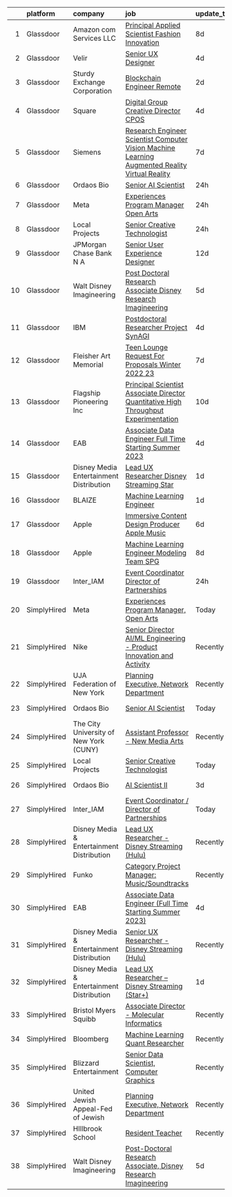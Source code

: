 

|    | platform    | company                                   | job                                                                                                                                                                                                                                                                                                                                                                                                                                                                                                                                                                                                                                                                                                                                                                                                                                                                                                                                                                                                                                                                                                                                                                                                                                                                                                                                                                                 | update_time   | location             |
|---:|:------------|:------------------------------------------|:------------------------------------------------------------------------------------------------------------------------------------------------------------------------------------------------------------------------------------------------------------------------------------------------------------------------------------------------------------------------------------------------------------------------------------------------------------------------------------------------------------------------------------------------------------------------------------------------------------------------------------------------------------------------------------------------------------------------------------------------------------------------------------------------------------------------------------------------------------------------------------------------------------------------------------------------------------------------------------------------------------------------------------------------------------------------------------------------------------------------------------------------------------------------------------------------------------------------------------------------------------------------------------------------------------------------------------------------------------------------------------|:--------------|:---------------------|
|  1 | Glassdoor   | Amazon com Services LLC                   | [Principal Applied Scientist  Fashion Innovation](https://www.glassdoor.com/partner/jobListing.htm?pos=116&ao=1136043&s=58&guid=00000182ba00b68ca860563a4d74f7d4&src=GD_JOB_AD&t=SR&vt=w&cs=1_d0243d4e&cb=1660977985396&jobListingId=1008067385941&jrtk=3-0-1gat01dlu2jq7001-1gat01dmag4ei800-a72884d7557996d5-)                                                                                                                                                                                                                                                                                                                                                                                                                                                                                                                                                                                                                                                                                                                                                                                                                                                                                                                                                                                                                                                                    | 8d            | Sunnyvale, CA        |
|  2 | Glassdoor   | Velir                                     | [Senior UX Designer](https://www.glassdoor.com/partner/jobListing.htm?pos=119&ao=1136043&s=58&guid=00000182ba00b68ca860563a4d74f7d4&src=GD_JOB_AD&t=SR&vt=w&cs=1_bfccca2e&cb=1660977985397&jobListingId=1008072699619&jrtk=3-0-1gat01dlu2jq7001-1gat01dmag4ei800-11a8ffb9c39f776c-)                                                                                                                                                                                                                                                                                                                                                                                                                                                                                                                                                                                                                                                                                                                                                                                                                                                                                                                                                                                                                                                                                                 | 4d            | United States        |
|  3 | Glassdoor   | Sturdy Exchange Corporation               | [Blockchain Engineer  Remote ](https://www.glassdoor.com/partner/jobListing.htm?pos=107&ao=1136043&s=58&guid=00000182ba00b68ca860563a4d74f7d4&src=GD_JOB_AD&t=SR&vt=w&ea=1&cs=1_60f39458&cb=1660977985396&jobListingId=1008076436726&jrtk=3-0-1gat01dlu2jq7001-1gat01dmag4ei800-00eff58dac326956-)                                                                                                                                                                                                                                                                                                                                                                                                                                                                                                                                                                                                                                                                                                                                                                                                                                                                                                                                                                                                                                                                                  | 2d            | Remote               |
|  4 | Glassdoor   | Square                                    | [Digital Group Creative Director  CPOS](https://www.glassdoor.com/partner/jobListing.htm?pos=108&ao=1136043&s=58&guid=00000182ba00b68ca860563a4d74f7d4&src=GD_JOB_AD&t=SR&vt=w&cs=1_c6979b78&cb=1660977985396&jobListingId=1008072943733&jrtk=3-0-1gat01dlu2jq7001-1gat01dmag4ei800-b60cda63394609e2-)                                                                                                                                                                                                                                                                                                                                                                                                                                                                                                                                                                                                                                                                                                                                                                                                                                                                                                                                                                                                                                                                              | 4d            | Portland, OR         |
|  5 | Glassdoor   | Siemens                                   | [Research Engineer   Scientist  Computer Vision  Machine Learning  Augmented Reality   Virtual Reality](https://www.glassdoor.com/partner/jobListing.htm?pos=111&ao=1136043&s=58&guid=00000182ba00b68ca860563a4d74f7d4&src=GD_JOB_AD&t=SR&vt=w&cs=1_569b6b07&cb=1660977985396&jobListingId=1008068126962&jrtk=3-0-1gat01dlu2jq7001-1gat01dmag4ei800-4a71327233e88ca6-)                                                                                                                                                                                                                                                                                                                                                                                                                                                                                                                                                                                                                                                                                                                                                                                                                                                                                                                                                                                                              | 7d            | Princeton, NJ        |
|  6 | Glassdoor   | Ordaos Bio                                | [Senior AI Scientist](https://www.glassdoor.com/partner/jobListing.htm?pos=102&ao=1110586&s=58&guid=00000182ba00b68ca860563a4d74f7d4&src=GD_JOB_AD&t=SR&vt=w&cs=1_be999d9e&cb=1660977985395&jobListingId=1008081963187&cpc=4F748F1840550ABC&jrtk=3-0-1gat01dlu2jq7001-1gat01dmag4ei800-284e8fa948c49457--6NYlbfkN0DG4ntHtB_rMsnfhgmnSvK2brktLme1L4SiDeJjQ-izrVOLqRJ5-yjEhSyAj73O13Tko3lsq-DUMK7QkQrIdVV3P3I0hogvsvd-SqnGgn-2PXLlr_xMqj4kb-IH17tjnVGTN3L0uep5y25ZKmS8GkI4eeWX0BvkYAQpyl-GamqFwgITj_1DkNtQpxaxgR3pLx2gG5QUV1gzBAs2zx1d_0Z4V-S7m4JQiOO3Ptvs67CiyWqiGq4Fsn63LhQvNOCAmM80pNN72MzHXCAYJrt7uM0CnhPsnbj3bMCfLsF0bYNMEeunnNJKPWMBDb2KThx8Kh9QP8wvDNQOh3Us0X5g1fxXv8Miv1uB0ilr0u5q83fwnjLdYoWDZ1TSDt7Yzx6gT7_YVZflGzASmJccHEBFDDo0G_lmsT4qcmt0yrj1Xf7holwo7ptqcSDejZjoCQr3wHt_tPJtC7-FonP9ikKm_2X1lGhfmx2-JCbUigndF5AyRdbPrcSoGFZR_ukWD3AaADZdROk5ZMvBRH6z0xzgJuPcCNoFpSii5eh4PX3UgVom1fGGireDs2ti4AWuvQBUuZxNifLz8yLtdo3n6TTT9m1jCnPW-2V2VUnoSR-A1z-1mL7kzcMFzp6-YKg-lbGjR3BNyyZt1NZOAzwtQ-EJHBYR-kineQEVC4dT4CjcURElBYHRmSvFXmfuzPhu8kF44IVKrU5xCq7w0YZ0aKf9-zIBOCGt059bxQjJgBZbtuPJH2ZWfMyXO02wNhGdIYLHjSuh2EvxOvD6LjB5HUfByz42Y6c1GznHf9W3IPKf7Uuf6Udc2vzq3ETANdH011OiKdqbxuajtTQgb5d3p_0NOwUA7zETzUiSoTtcy9O7VzfCv4O19t9Ited_CaxMYfs2T1ZQKG6TC7uddOhUIz1mvTonSGeJ9QjV--vSzF45rPe7g5H0H79G2QhwjevsshmUKl1TpwjfnnyYZw%3D%3D)                                               | 24h           | Manhattan            |
|  7 | Glassdoor   | Meta                                      | [Experiences Program Manager  Open Arts](https://www.glassdoor.com/partner/jobListing.htm?pos=105&ao=1136043&s=58&guid=00000182ba00b68ca860563a4d74f7d4&src=GD_JOB_AD&t=SR&vt=w&cs=1_ae6866fb&cb=1660977985395&jobListingId=1008081436382&jrtk=3-0-1gat01dlu2jq7001-1gat01dmag4ei800-028a6b7ff81718d7-)                                                                                                                                                                                                                                                                                                                                                                                                                                                                                                                                                                                                                                                                                                                                                                                                                                                                                                                                                                                                                                                                             | 24h           | Menlo Park, CA       |
|  8 | Glassdoor   | Local Projects                            | [Senior Creative Technologist](https://www.glassdoor.com/partner/jobListing.htm?pos=104&ao=1110586&s=58&guid=00000182ba00b68ca860563a4d74f7d4&src=GD_JOB_AD&t=SR&vt=w&cs=1_aab70782&cb=1660977985395&jobListingId=1008081262915&cpc=C4A69CCDBB3B9599&jrtk=3-0-1gat01dlu2jq7001-1gat01dmag4ei800-b4bb8e2203a15ec8--6NYlbfkN0DG4ntHtB_rMsnfhgmnSvK2brktLme1L4SiDeJjQ-izrVOLqRJ5-yjEhSyAj73O13QoLK1IcewWSEm5dEYr8SDOWxlKqW39Hc3zS4lqI0aod-uyKnozexUB1eJx8A1ZMgH0apBuMsDUAzrFNj4LJx_zK0_qQELXB9-ol7IS80Okc5se9-gQuGK-JkGJ71vU_VhiDzNjvLxJPT1I5Pgm9-d9b9ULEZg1Kovpx9AE4K6c8ORRWaWkLSd4zO_jerRTwDQLpOZkhI_caLL-uCC8gng_gY2HRxHciQeGGibVybP2DvhtHbLpc4VUw6qz1nljiHHB23vZuQP1kd0hAvUEfdhvxQ8ic6hXc6ZrX2xyY1we0xIpcjNW2q9u8uTIvq4R3VEqooFqrgi-80qvdDV8w4LZGv3HbbICTYi539IL34LrjNCYVSmaR0yIVlqMYCSZiL5YAFKYSCwLEFKLnstfYY8u3Bd-XqwzoGtg5XCD95roxsluL_s7LRkKkwdFQi3AyJ74aevN9qdsJmftixv6tuaz_E1IGa6FAv9aZsefX6XWuJanO3hVc10IxK969UzPXDL2USWHgt6pKWOOyUF5k02EGUyUHYn1bfJwYbHQixZA-7LhZ7Cj7C38PSdcYT-A_nI3dkfImpYQXkNQtSltHkLFEXya6dItr7SdZeWurWwpNnSzMH_jcWlGOGsQ2YxOhXyKN0s5f3YkI98fRiHdzPbz3gjwpF6oWAvC3ZxfdSHNhK5C664OF8LjnBFzS6YZ6-7P0-cZ5GQOqm801Kl_JnO6qghMfQkpdHVZzgAbfVPfdjb76hoX5EOEDlhmc4gZz0n_JS-xjTIPKKllha272mW1CghiKj0WigZ0aeV1q-5CE4IaX6O1oSGzmTtjgpkyQQaobZ36LKFcIHrj0uyXve4VaVWk9JOiJQVGiolF3WGArpxaO2PFMg9RkvH6-uMbboiQALu556o5ZbZmUE-7HY28q9Q1ErvUrj6xabEp6ic8iQ%3D%3D)      | 24h           | Manhattan            |
|  9 | Glassdoor   | JPMorgan Chase Bank  N A                  | [Senior User Experience Designer](https://www.glassdoor.com/partner/jobListing.htm?pos=118&ao=1136043&s=58&guid=00000182ba00b68ca860563a4d74f7d4&src=GD_JOB_AD&t=SR&vt=w&cs=1_bf3d617f&cb=1660977985399&jobListingId=1008059216003&jrtk=3-0-1gat01dlu2jq7001-1gat01dmag4ei800-4635ccbdd7213e58-)                                                                                                                                                                                                                                                                                                                                                                                                                                                                                                                                                                                                                                                                                                                                                                                                                                                                                                                                                                                                                                                                                    | 12d           | Chicago, IL          |
| 10 | Glassdoor   | Walt Disney Imagineering                  | [Post Doctoral Research Associate  Disney Research Imagineering](https://www.glassdoor.com/partner/jobListing.htm?pos=101&ao=1110586&s=58&guid=00000182ba00b68ca860563a4d74f7d4&src=GD_JOB_AD&t=SR&vt=w&cs=1_70905eb3&cb=1660977985395&jobListingId=1008070871758&cpc=9DC6E4D8324653EE&jrtk=3-0-1gat01dlu2jq7001-1gat01dmag4ei800-094cb28899651f1e--6NYlbfkN0DAFTyt7pbDCC2JPO79CSdi1dIb81yjczP5qsKcZIxgiYm3-7g-689UDqHItQTwke9Fx28i8WvyzUKXqY8nPuZwaZLte5ddTqjQHCSuU5-ym2PGqwmmKXFtINbEiUYIg1mB-NmFatQHYkr_1eGlerVcAfCzygTPNzjEtBLdlkoRyhkWR2D344DlEPoKnEDfH-LTJtBGWLbJWZzXRXeudiw2WF1cP79CDipdKZQBMtgn2lANlLLwzzHScuuLm4YL_vGO1UV2Bc5iBEvZ34I5GQhekEatJ_Jx09nsxXgZaw4w9JE9ys8FWZANBBYFp_7Q5r7_I9-KjPX_QC3NBR3verF6Xo0jD1BZUJdLdQeNeMP0rki2w7S0348-x6O1c6B0H41tn4xRlFrBAeB412yjxMrHk0lvn_bENlvmlB0QkLST39_ZeTvZP9yZMxrdO_LJ_gw%3D)                                                                                                                                                                                                                                                                                                                                                                                                                                                                                                                                                  | 5d            | Glendale, CA         |
| 11 | Glassdoor   | IBM                                       | [Postdoctoral Researcher   Project SynAGI](https://www.glassdoor.com/partner/jobListing.htm?pos=112&ao=1136043&s=58&guid=00000182ba00b68ca860563a4d74f7d4&src=GD_JOB_AD&t=SR&vt=w&cs=1_2be3d7d9&cb=1660977985396&jobListingId=1008072553813&jrtk=3-0-1gat01dlu2jq7001-1gat01dmag4ei800-7e4e3c2dae212fb3-)                                                                                                                                                                                                                                                                                                                                                                                                                                                                                                                                                                                                                                                                                                                                                                                                                                                                                                                                                                                                                                                                           | 4d            | Yorktown Heights, NY |
| 12 | Glassdoor   | Fleisher Art Memorial                     | [Teen Lounge Request For Proposals  Winter 2022 23](https://www.glassdoor.com/partner/jobListing.htm?pos=115&ao=1136043&s=58&guid=00000182ba00b68ca860563a4d74f7d4&src=GD_JOB_AD&t=SR&vt=w&cs=1_8f6255e1&cb=1660977985396&jobListingId=1008069323822&jrtk=3-0-1gat01dlu2jq7001-1gat01dmag4ei800-8467327c19ec71f5-)                                                                                                                                                                                                                                                                                                                                                                                                                                                                                                                                                                                                                                                                                                                                                                                                                                                                                                                                                                                                                                                                  | 7d            | Philadelphia, PA     |
| 13 | Glassdoor   | Flagship Pioneering  Inc                  | [Principal Scientist Associate Director   Quantitative High Throughput Experimentation](https://www.glassdoor.com/partner/jobListing.htm?pos=114&ao=1136043&s=58&guid=00000182ba00b68ca860563a4d74f7d4&src=GD_JOB_AD&t=SR&vt=w&ea=1&cs=1_650eed7d&cb=1660977985396&jobListingId=1008063455944&jrtk=3-0-1gat01dlu2jq7001-1gat01dmag4ei800-c171a9add03c2359-)                                                                                                                                                                                                                                                                                                                                                                                                                                                                                                                                                                                                                                                                                                                                                                                                                                                                                                                                                                                                                         | 10d           | Boston, MA           |
| 14 | Glassdoor   | EAB                                       | [Associate Data Engineer  Full Time Starting Summer 2023 ](https://www.glassdoor.com/partner/jobListing.htm?pos=109&ao=1136043&s=58&guid=00000182ba00b68ca860563a4d74f7d4&src=GD_JOB_AD&t=SR&vt=w&cs=1_e6a31187&cb=1660977985396&jobListingId=1008071825333&jrtk=3-0-1gat01dlu2jq7001-1gat01dmag4ei800-30fa73502429d50f-)                                                                                                                                                                                                                                                                                                                                                                                                                                                                                                                                                                                                                                                                                                                                                                                                                                                                                                                                                                                                                                                           | 4d            | Remote               |
| 15 | Glassdoor   | Disney Media   Entertainment Distribution | [Lead UX Researcher   Disney Streaming  Star  ](https://www.glassdoor.com/partner/jobListing.htm?pos=113&ao=1136043&s=58&guid=00000182ba00b68ca860563a4d74f7d4&src=GD_JOB_AD&t=SR&vt=w&cs=1_50c34893&cb=1660977985396&jobListingId=1008078499649&jrtk=3-0-1gat01dlu2jq7001-1gat01dmag4ei800-53be1f965315eeb6-)                                                                                                                                                                                                                                                                                                                                                                                                                                                                                                                                                                                                                                                                                                                                                                                                                                                                                                                                                                                                                                                                      | 1d            | New York, NY         |
| 16 | Glassdoor   | BLAIZE                                    | [Machine Learning Engineer](https://www.glassdoor.com/partner/jobListing.htm?pos=117&ao=1136043&s=58&guid=00000182ba00b68ca860563a4d74f7d4&src=GD_JOB_AD&t=SR&vt=w&cs=1_c9833a1a&cb=1660977985397&jobListingId=1008078468264&jrtk=3-0-1gat01dlu2jq7001-1gat01dmag4ei800-c98ddd0a912c8c61-)                                                                                                                                                                                                                                                                                                                                                                                                                                                                                                                                                                                                                                                                                                                                                                                                                                                                                                                                                                                                                                                                                          | 1d            | Cary, NC             |
| 17 | Glassdoor   | Apple                                     | [Immersive Content Design Producer   Apple Music](https://www.glassdoor.com/partner/jobListing.htm?pos=103&ao=1110586&s=58&guid=00000182ba00b68ca860563a4d74f7d4&src=GD_JOB_AD&t=SR&vt=w&cs=1_edf28ef7&cb=1660977985395&jobListingId=1008069556268&cpc=3BA4CE39D5B5DEF5&jrtk=3-0-1gat01dlu2jq7001-1gat01dmag4ei800-66f7682de66826e6--6NYlbfkN0BvKrLyj5gPmtZO9T8euul8TCxuuKNOtzRJOomxnwSEodTz2Bc-sPZl29JElYHfcoRyptQvj7xlkriqhxG50_dXLQzgfASxZAP8PmeLh9zWp-pplDUED6ovo3wK-KMzZ6GKsOSk90PpRLLD7vZEAfVFM9MGcY7Wc_GSrB7jRN1ff9RwXw_K0HsqdgEtm1LgxgyqvZseQG0h-artVMF0vjztPS8Ao1Bl4FZed4oLQYynA6qQZg2xBC_GrzhRNM4YBD4qC313rkUaLtNqz28wH6J8sN9N43Tf8_QGCADLt6bJiyG0wz3L2xTyq_tjfjsEeZQ-CgFkP_OM0UcKPY4V6aAmrwmzNr6qC1RHAK5UsDssCuyEyc4zkTPUoeCEHIpXVVT73aQOytdRLW_CgCIn6poS_0OfIsg8lifmUhN5zEihnUhayjSZvQxNZaMRQrlxE6ryCQsQpgo-bW01GXfs-SCp9fsCQaESSIrNZ2qPvGzS_6dCzQsH4oU7S2FWgQ0vrTOx4lLM5C4zFZu-gqCIiFoXAucdbDE6C-4dokgD_xyo43zUAduMesKGT_SXKwBMjX5MrMgad5Ovsj8oeLkvj5fRxvluVA4RrDvaUiQeGwUm-KHFHMQ4v2SOWhYUGJF3LlK8J7fGxOEjk3jt852hGfJpNzc-bKdct1srdgaqEaLgP7P0V5rJDV9zpm-6iJ4eUI88H_SyzLL6ZpGga8KWCSvZ7Zbj2S1s7o-mWsuWbMIQAm2Uh22bsddKcdBp4gt6sZ3ytsORaap45N6uzCqLq-ymBkNTQOhslJbAEeYYV_2MOon6ILVWvyM1RfeVmXvW_DJrMBVHna3ADdDY1tBZ8-ds39q-ZaiP4BWQAZqb2Hz7rMYAmHIn_egu7OVe7mU5cA-FP0GpxbZGpws3bqXVujek7hK85V20YlYkyLtXUdVU0GuI4T3oAvu3uEwB9_n2hIcQilqrl_PLMVhf35J29CM7lRsrOJI6b_A%3D) | 6d            | Culver City, CA      |
| 18 | Glassdoor   | Apple                                     | [Machine Learning Engineer  Modeling Team   SPG](https://www.glassdoor.com/partner/jobListing.htm?pos=110&ao=1136043&s=58&guid=00000182ba00b68ca860563a4d74f7d4&src=GD_JOB_AD&t=SR&vt=w&cs=1_8f520563&cb=1660977985396&jobListingId=1008067850754&jrtk=3-0-1gat01dlu2jq7001-1gat01dmag4ei800-06407493694b714b-)                                                                                                                                                                                                                                                                                                                                                                                                                                                                                                                                                                                                                                                                                                                                                                                                                                                                                                                                                                                                                                                                     | 8d            | Cupertino, CA        |
| 19 | Glassdoor   | Inter_IAM                                 | [Event Coordinator   Director of Partnerships](https://www.glassdoor.com/partner/jobListing.htm?pos=106&ao=1136043&s=58&guid=00000182ba00b68ca860563a4d74f7d4&src=GD_JOB_AD&t=SR&vt=w&ea=1&cs=1_9114b62a&cb=1660977985396&jobListingId=1008082003271&jrtk=3-0-1gat01dlu2jq7001-1gat01dmag4ei800-23a4ac9b58bd7198-)                                                                                                                                                                                                                                                                                                                                                                                                                                                                                                                                                                                                                                                                                                                                                                                                                                                                                                                                                                                                                                                                  | 24h           | Manhattan            |
| 20 | SimplyHired | Meta                                      | [Experiences Program Manager, Open Arts](https://www.simplyhired.com/job/39LFdVDZkOVzjzuKxDh39-uXR6pKfcGOkABaQ3gkkuENYK4d0Gs1Og?q=generative+art)                                                                                                                                                                                                                                                                                                                                                                                                                                                                                                                                                                                                                                                                                                                                                                                                                                                                                                                                                                                                                                                                                                                                                                                                                                   | Today         | Menlo Park, CA       |
| 21 | SimplyHired | Nike                                      | [Senior Director AI/ML Engineering - Product Innovation and Activity](https://www.simplyhired.com/job/Gn9HVTtK0oUTy9Q9duapau2xLYfPiiB0pwqHYMkx_Xg3S0gszFuT0g?q=generative+art)                                                                                                                                                                                                                                                                                                                                                                                                                                                                                                                                                                                                                                                                                                                                                                                                                                                                                                                                                                                                                                                                                                                                                                                                      | Recently      | Atlanta, GA          |
| 22 | SimplyHired | UJA Federation of New York                | [Planning Executive, Network Department](https://www.simplyhired.com/job/0-A8ZClgBMVvM_KL8-S_v8U7fq0aD_IgyQwOLl1BEzOsf246_gMGlw?q=generative+art)                                                                                                                                                                                                                                                                                                                                                                                                                                                                                                                                                                                                                                                                                                                                                                                                                                                                                                                                                                                                                                                                                                                                                                                                                                   | Recently      | New York, NY         |
| 23 | SimplyHired | Ordaos Bio                                | [Senior AI Scientist](https://www.simplyhired.com/job/fq-yVS-n_-5m7TJGnlhbn5DC1EYdhOO2-3Gm4SvpD3_WMVBWUam--g?q=generative+art)                                                                                                                                                                                                                                                                                                                                                                                                                                                                                                                                                                                                                                                                                                                                                                                                                                                                                                                                                                                                                                                                                                                                                                                                                                                      | Today         | Manhattan, NY        |
| 24 | SimplyHired | The City University of New York (CUNY)    | [Assistant Professor - New Media Arts](https://www.simplyhired.com/job/_OrmYkiPmwUALcTOmmr3_7CN5S-VoqKRSqrrH2Lwkoy5HUfNd8njqg?q=generative+art)                                                                                                                                                                                                                                                                                                                                                                                                                                                                                                                                                                                                                                                                                                                                                                                                                                                                                                                                                                                                                                                                                                                                                                                                                                     | Recently      | New York, NY         |
| 25 | SimplyHired | Local Projects                            | [Senior Creative Technologist](https://www.simplyhired.com/job/ne3lt8p9pe9Fy8NjhIZlGKAwEIn5JSSQjaMKg4yrdRJo5Ei4jjvOEw?q=generative+art)                                                                                                                                                                                                                                                                                                                                                                                                                                                                                                                                                                                                                                                                                                                                                                                                                                                                                                                                                                                                                                                                                                                                                                                                                                             | Today         | Manhattan, NY        |
| 26 | SimplyHired | Ordaos Bio                                | [AI Scientist II](https://www.simplyhired.com/job/PuN7z6G_oXPgEF6e4JN0TDj7XGuoe-qo7-0I7d8Wz3zclLfxdWrfMA?q=generative+art)                                                                                                                                                                                                                                                                                                                                                                                                                                                                                                                                                                                                                                                                                                                                                                                                                                                                                                                                                                                                                                                                                                                                                                                                                                                          | 3d            | New York, NY         |
| 27 | SimplyHired | Inter_IAM                                 | [Event Coordinator / Director of Partnerships](https://www.simplyhired.com/job/dzqmohLWWxoWSTnr1M69Ww2hdEJ-qbNfYNRcWXHSRVbJJzHHJ9Ehmw?q=generative+art)                                                                                                                                                                                                                                                                                                                                                                                                                                                                                                                                                                                                                                                                                                                                                                                                                                                                                                                                                                                                                                                                                                                                                                                                                             | Today         | Manhattan, NY        |
| 28 | SimplyHired | Disney Media & Entertainment Distribution | [Lead UX Researcher - Disney Streaming (Hulu)](https://www.simplyhired.com/job/7XMRj3xaKGPICCQDpgBy58GQz31YuYQM3_SazorKRRpWl9b--dk1Gw?q=generative+art)                                                                                                                                                                                                                                                                                                                                                                                                                                                                                                                                                                                                                                                                                                                                                                                                                                                                                                                                                                                                                                                                                                                                                                                                                             | Recently      | New York, NY         |
| 29 | SimplyHired | Funko                                     | [Category Project Manager: Music/Soundtracks](https://www.simplyhired.com/job/X_XStjdI8ZahRdQCHLfkODrhUBKQZXKtPuPwUUrCGwvZXJq9bO_Ygw?q=generative+art)                                                                                                                                                                                                                                                                                                                                                                                                                                                                                                                                                                                                                                                                                                                                                                                                                                                                                                                                                                                                                                                                                                                                                                                                                              | Recently      | Austin, TX           |
| 30 | SimplyHired | EAB                                       | [Associate Data Engineer (Full Time Starting Summer 2023)](https://www.simplyhired.com/job/GacEolH26SrYoTYaDIiXbdqD3pheFpkBa-4d64DNtI6PwocGxl7z8w?q=generative+art)                                                                                                                                                                                                                                                                                                                                                                                                                                                                                                                                                                                                                                                                                                                                                                                                                                                                                                                                                                                                                                                                                                                                                                                                                 | 4d            | Remote +3 locations  |
| 31 | SimplyHired | Disney Media & Entertainment Distribution | [Senior UX Researcher - Disney Streaming (Hulu)](https://www.simplyhired.com/job/V02LU9hiiGH9RzQXiAwtCHE-0-dHQtE8seGzyLWV0Hyhsg1pz90B4Q?q=generative+art)                                                                                                                                                                                                                                                                                                                                                                                                                                                                                                                                                                                                                                                                                                                                                                                                                                                                                                                                                                                                                                                                                                                                                                                                                           | Recently      | Santa Monica, CA     |
| 32 | SimplyHired | Disney Media & Entertainment Distribution | [Lead UX Researcher – Disney Streaming (Star+)](https://www.simplyhired.com/job/oD2Jl0DU7Fe6WxdLIUF0R_BKRzK33iyTTqhLssUv-kmVV8EuJF3Ixg?q=generative+art)                                                                                                                                                                                                                                                                                                                                                                                                                                                                                                                                                                                                                                                                                                                                                                                                                                                                                                                                                                                                                                                                                                                                                                                                                            | 1d            | New York, NY         |
| 33 | SimplyHired | Bristol Myers Squibb                      | [Associate Director - Molecular Informatics](https://www.simplyhired.com/job/6LUET-00J9FC82jcNozqbzcnMlTzIUjvX0PgAVt3914OdorFX8oQvA?q=generative+art)                                                                                                                                                                                                                                                                                                                                                                                                                                                                                                                                                                                                                                                                                                                                                                                                                                                                                                                                                                                                                                                                                                                                                                                                                               | Recently      | Cambridge, MA        |
| 34 | SimplyHired | Bloomberg                                 | [Machine Learning Quant Researcher](https://www.simplyhired.com/job/VPoBWZeqtsL_I-8lUeUVH-XyL3kFT6mMxT20wo9--CNiv9Uav37p5Q?q=generative+art)                                                                                                                                                                                                                                                                                                                                                                                                                                                                                                                                                                                                                                                                                                                                                                                                                                                                                                                                                                                                                                                                                                                                                                                                                                        | Recently      | New York, NY         |
| 35 | SimplyHired | Blizzard Entertainment                    | [Senior Data Scientist, Computer Graphics](https://www.simplyhired.com/job/FiskW-Gz-FCAVeSnphMRdyWJsI2KrVP0qig6JTACI2hq1lHJkEOfoA?q=generative+art)                                                                                                                                                                                                                                                                                                                                                                                                                                                                                                                                                                                                                                                                                                                                                                                                                                                                                                                                                                                                                                                                                                                                                                                                                                 | Recently      | Irvine, CA           |
| 36 | SimplyHired | United Jewish Appeal-Fed of Jewish        | [Planning Executive, Network Department](https://www.simplyhired.com/job/7WP_yzksL5bNGgUBe6gfo1HjO3tDB_TCSLxlIyN-io0y8mEdea71sA?q=generative+art)                                                                                                                                                                                                                                                                                                                                                                                                                                                                                                                                                                                                                                                                                                                                                                                                                                                                                                                                                                                                                                                                                                                                                                                                                                   | Recently      | New York, NY         |
| 37 | SimplyHired | HIllbrook School                          | [Resident Teacher](https://www.simplyhired.com/job/ChngzFNlRif50GXH6bPO6W01YyghpWI-wYlkGi2HAwqNndkwoOXVEw?q=generative+art)                                                                                                                                                                                                                                                                                                                                                                                                                                                                                                                                                                                                                                                                                                                                                                                                                                                                                                                                                                                                                                                                                                                                                                                                                                                         | Recently      | Los Gatos, CA        |
| 38 | SimplyHired | Walt Disney Imagineering                  | [Post-Doctoral Research Associate, Disney Research Imagineering](https://www.simplyhired.com/job/EedC90rcqAW0npDJIsdfLuWx7OjAMiAKhIgfLZoTMxG2tdgd5zwFCA?q=generative+art)                                                                                                                                                                                                                                                                                                                                                                                                                                                                                                                                                                                                                                                                                                                                                                                                                                                                                                                                                                                                                                                                                                                                                                                                           | 5d            | Glendale, CA         |